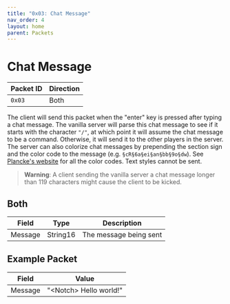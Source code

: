 ```yaml
---
title: "0x03: Chat Message"
nav_order: 4
layout: home
parent: Packets
---
```


# Chat Message

| Packet ID | Direction |
| --------- | --------- |
| `0x03`    | Both      |

The client will send this packet when the "enter" key is pressed after typing a chat message. The vanilla server will parse this chat message to see if it starts with the character `"/"`, at which point it will assume the chat message to be a command. Otherwise, it will send it to the other players in the server. The server can also colorize chat messages by prepending the section sign and the color code to the message (e.g. `§cR§6a§ei§an§bb§9o§dw`). See [Plancke's website](https://plancke.io/tools/color/) for all the color codes. Text styles cannot be sent.

> **Warning**: A client sending the vanilla server a chat message longer than 119 characters might cause the client to be kicked.

## Both

| Field   | Type     | Description             |
| ------- | -------- | ----------------------- |
| Message | String16 | The message being sent |


## Example Packet

| Field | Value | 
| --- | --- |
| Message | "\<Notch\> Hello world!" |